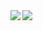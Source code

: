 <a href="https://github.com/anuraghazra/github-readme-stats">
  <img align="left" src="https://github-readme-stats.vercel.app/api?username=mabubu0203&theme=dracula&count_private=true&show_icons=true&hide=contribs" />
</a>
<a href="https://github.com/anuraghazra/github-readme-stats">
  <img align="left" src="https://github-readme-stats.vercel.app/api/top-langs/?username=mabubu0203&theme=dracula&hide=XSLT,JavaScript" />
</a>
